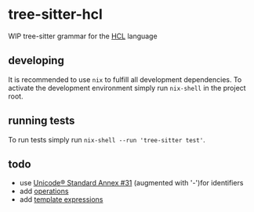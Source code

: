 # tree-sitter-hcl

WIP tree-sitter grammar for the [HCL](https://github.com/hashicorp/hcl/blob/main/hclsyntax/spec.md) language

## developing

It is recommended to use `nix` to fulfill all development dependencies. To activate the development environment simply run `nix-shell` in the project root.

## running tests

To run tests simply run `nix-shell --run 'tree-sitter test'`. 

## todo

* use [Unicode® Standard Annex #31](https://www.unicode.org/reports/tr31/) (augmented with '-')for identifiers
* add [operations](https://github.com/hashicorp/hcl/blob/main/hclsyntax/spec.md#operations)
* add [template expressions](https://github.com/hashicorp/hcl/blob/main/hclsyntax/spec.md#template-expressions) 
